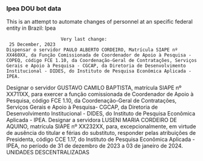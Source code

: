  ### Ipea DOU bot data
 This is an attempt to automate changes of personnel at an specific federal entity in Brazil: Ipea
 
                        Very last change: 
 	 25 December, 2023
	Dispensar o servidor PAULO ALBERTO CORDEIRO, Matrícula SIAPE nº XX460XX, da Função Comissionada de Coordenador de Apoio à Pesquisa - COPEQ, código FCE 1.10, da Coordenação-Geral de Contratações, Serviços Gerais e Apoio à Pesquisa - CGCAP, da Diretoria de Desenvolvimento Institucional - DIDES, do Instituto de Pesquisa Econômica Aplicada - IPEA.
Designar o servidor GUSTAVO CAMILO BAPTISTA, matrícula SIAPE nº XX711XX, para exercer a função comissionada de Coordenador de Apoio à Pesquisa, código FCE 1.10, da Coordenação-Geral de Contratações, Serviços Gerais e Apoio à Pesquisa- CGCAP, da Diretoria de Desenvolvimento Institucional - DIDES, do Instituto de Pesquisa Econômica Aplicada - IPEA.
Designar a servidora LUSENI MARIA CORDEIRO DE AQUINO, matrícula SIAPE nº XX232XX, para, excepcionalmente, em virtude de ausência do titular e férias do substituto, responder pelas atribuições de Presidenta, código CCE 1.17, do Instituto de Pesquisa Econômica Aplicada - IPEA, no período de 31 de dezembro de 2023 a 03 de janeiro de 2024.
UNIDADES DESCENTRALIZADAS
